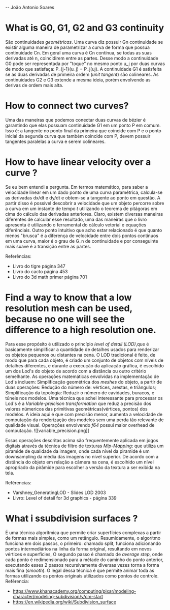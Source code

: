 -- João Antonio Soares
# What is G0, G1, G2 and G3 continuity
São continuidades _geométricas_. Uma curva diz possuir Gn continuidade se existir alguma maneira de parametrizar a curva de forma que possua continuidade Cn. Em geral uma curva é Cn contínua, se todas as suas derivadas até n, coincidirem entre as partes.
Desse modo a continuidade G0 pode ser representada por "toque" no mesmo ponto u\_j por duas curvas de modo que satisfaça: P\_{j-1}(u\_j) = P\_j(uj). A continuidade G1 é satisfeita se as duas derivadas de primeira ordem (_unit tangent_) são colineares. As continuidades G2 e G3 extende a mesma ideia, porém envolvendo as derivas de ordem mais alta. 
# How to connect two curves?
Uma das maneiras que podemos conectar duas curvas de bézier é garantindo que elas possuam continuidade G1 em um ponto P em comum. Isso é: a tangente no ponto final da primeira que coincide com P e  o ponto inicial da segunda curva que também coincide com P, devem possuir tangentes paralelas a curva e serem colineares.
# How to have linear velocity over a curve ?
Se eu bem entendi a pergunta. Em termos matemático, para saber a velocidade linear em um dado ponto de uma curva paramétrica, calcula-se as derivadas dx/dt e dy/dt e obtem-se a tangente ao ponto em questão. A partir disso é possível descobrir a velocidade que um objeto percorre sobre a curva em um instante de tempo _t_ utilizando o teorema de pitágoras em cima do cálculo das derivadas anteriores. Claro, existem diversas maneiras diferentes de calcular esse resultado, uma das maneiras que o livro apresenta é utilizando o ferramental do cálculo vetorial e equações diferênciais. Outro ponto intuitivo que acho estar relacionado é que quanto menos "brusca" é a diferença de velocidade entre dois pontos continuos em uma curva, maior é o grau de G_n de continuidade e por conseguinte mais suave é a transição entre as partes.

Referências: 
- Livro do tigre página 347
- Livro do cacto página 453
- Livro do 3d math primer página 701
# Find a way to know that a low resolution mesh can be used, because no one will see the difference to a high resolution one.
Para esse propósito é utilizado o princípio _level of detail (LOD)_,que é basicamente simplificar a quantidade de detalhes usados para renderizar os objetos pequenos ou distantes na cena. O LOD tradicional é feito, de modo que para cada objeto, é criado um conjunto de objetos com níveis de detalhes diferentes, e durante a execução da aplicação gráfica, é escolhido um dos Lod's do objeto de acordo com a distância ou outro critério semelhante. 
As operações matemáticas envolvidas na implementação de Lod's incluem: Simplificação geométrica dos _meshes_ do objeto, a partir de duas operações: Redução do número de: vértices, arestas, e triângulos; Simplificação da topologia: Reduzir o número de cavidades, buracos, e túneis nos modelos. Uma técnica que achei interessante para processar os Lod's é a _Variable-preicison transformation_ que reduz a precisão dos valores númericos das primitivas geométricas(vértices, pontos) dos modelos. A ideia aqui é que com precisão menor, aumenta a velocidade de computação da renderização dos modelos sem uma perda tão relevante de qualidade visual. Operações envolvendo _f64_ possui maior overhead de computação.
![[variable_precision.png]]

Essas operações descritas acima são frequentemente aplicada em jogos digitais através da técnica de filtro de texturas _Mip-Mapping_: que utiliza um piramide de qualidade da imagem, onde cada nível da piramide é um downsampling da média das imagens no nível superior. De acordo com a distância do objeto em relação a câmera na cena, é escolhido um nível apropriado da pirâmide para escolher a versão da textura a ser exibida na tela.

Refêrencias: 
- Varshney_GeneratingLOD - Slides LOD 2003
- Livro: Level of detail for 3d graphics - página 339

# What i ssubdivision surfaces ?
É uma técnica algorítmica que permite criar superfícies complexas a partir de formas mais simples, como um retângulo. Resumidamente, o algorítmo funciona em dois passos, o primeiro: chamado split, funciona adicionando pontos intermediários na linha da forma original, resultando em novos vértices e superfícies, O segundo passo é chamado de _average step_, onde cada ponto é redimensionado para a métade do caminho do ponto anterior, executando esses 2 passos recursivamente diversas vezes torna a forma mais fina (_smooth_). O legal dessa técnica é que permite animar toda as formas utilizando os pontos originais utilizados como pontos de controle. 
Refêrencia: 
- https://www.khanacademy.org/computing/pixar/modeling-character/modeling-subdivision/v/cm-start
- https://en.wikipedia.org/wiki/Subdivision_surface

